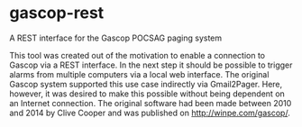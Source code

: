 # gascop-rest
A REST interface for the Gascop POCSAG paging system

This tool was created out of the motivation to enable a connection to Gascop via a REST interface. In the next step it should be possible to trigger alarms from multiple computers via a local web interface. The original Gascop system supported this use case indirectly via Gmail2Pager. Here, however, it was desired to make this possible without being dependent on an Internet connection.
The original software had been made between 2010 and 2014 by Clive Cooper and was published on http://winpe.com/gascop/.
